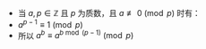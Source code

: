 + 当 $a,p\in \mathbb{Z}$ 且 $p$ 为质数，且 $a\not\equiv 0\pmod{p}$ 时有：
+ $a^{p-1}\equiv 1\pmod{p}$
+ 所以 $a^b\equiv a^{b\bmod (p-1)}\pmod p$